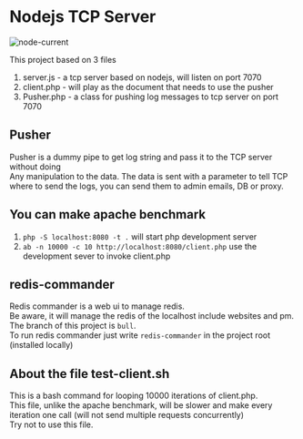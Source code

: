 # Nodejs TCP Server

![node-current](https://img.shields.io/node/v/bull)

This project based on 3 files
1. server.js - a tcp server based on nodejs, will listen on port 7070
2. client.php - will play as the document that needs to use the pusher
3. Pusher.php - a class for pushing log messages to tcp server on port 7070

## Pusher
Pusher is a dummy pipe to get log string and pass it to the TCP server without doing<br>
Any manipulation to the data. 
The data is sent with a parameter to tell TCP where to send the logs, you can send them to admin emails, DB or proxy.

## You can make apache benchmark
1. `php -S localhost:8080 -t .` will start php development server
2. `ab -n 10000 -c 10 http://localhost:8080/client.php` use the development sever to invoke client.php

## redis-commander
Redis commander is a web ui to manage redis.<br>
Be aware, it will manage the redis of the localhost include websites and pm.<br>
The branch of this project is `bull`.<br>
To run redis commander just write `redis-commander` in the project root (installed locally)

## About the file test-client.sh
This is a bash command for looping 10000 iterations of client.php.<br>
This file, unlike the apache benchmark, will be slower and make every iteration one call (will not send multiple requests concurrently)<br>
Try not to use this file.